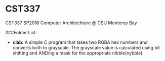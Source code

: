 # CST337
CST337 SP2016 Computer Architechture @ CSU Monterey Bay

###Folder List:

- **clab:** A simple C program that takes two RGBA hex numbers and converts both to grayscale. The grayscale value is calculated using bit shifting and ANDing a mask for the appropriate nibble(nybble).
